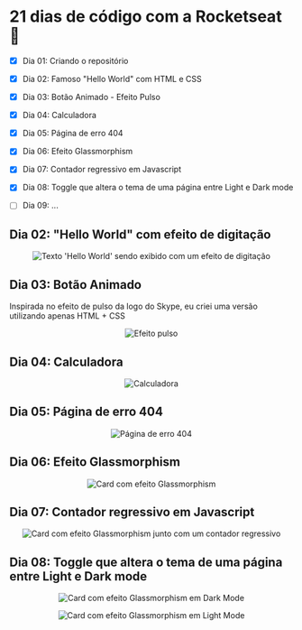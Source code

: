 # 21 dias de código com a Rocketseat 🚀

- [x] Dia 01: Criando o repositório
- [x] Dia 02: Famoso "Hello World" com HTML e CSS
- [x] Dia 03: Botão Animado - Efeito Pulso
- [x] Dia 04: Calculadora
- [x] Dia 05: Página de erro 404
- [x] Dia 06: Efeito Glassmorphism
- [x] Dia 07: Contador regressivo em Javascript
- [x] Dia 08: Toggle que altera o tema de uma página entre Light e Dark mode
- [ ] Dia 09: ...


## Dia 02: "Hello World" com efeito de digitação

<p align="center">
  <a><img src="./dia-02/animacao.gif" alt="Texto 'Hello World' sendo exibido com um efeito de digitação" title="Texto 'Hello World' sendo exibido com um efeito de digitação"></a>
</p>

## Dia 03: Botão Animado

Inspirada no efeito de pulso da logo do Skype, eu criei uma versão utilizando apenas HTML + CSS

<p align="center">
  <a><img src="./dia-03/efeito-pulso.png" alt="Efeito pulso" title="Efeito pulso"></a>
</p>

## Dia 04: Calculadora

<p align="center">
  <a><img src="./dia-04/screenshot-calculadora.png" alt="Calculadora" title="Calculadora"></a>
</p>

## Dia 05: Página de erro 404

<p align="center">
  <a><img src="./dia-05/screenshot.png" alt="Página de erro 404" title="Página de erro 404"></a>
</p>

## Dia 06: Efeito Glassmorphism

<p align="center">
  <a><img src="./dia-06/screenshot.png" alt="Card com efeito Glassmorphism" title="Card com efeito Glassmorphism"></a>
</p>

## Dia 07: Contador regressivo em Javascript

<p align="center">
  <a><img src="./dia-07/screenshot.png" alt="Card com efeito Glassmorphism junto com um contador regressivo" title="Card com efeito Glassmorphism junto com um contador regressivo"></a>
</p>

## Dia 08: Toggle que altera o tema de uma página entre Light e Dark mode

<p align="center">
  <a><img src="./dia-08/theme-dark.png" alt="Card com efeito Glassmorphism em Dark Mode" title="Card com efeito Glassmorphism em Dark Mode"></a>
</p>

<p align="center">
  <a><img src="./dia-08/theme-light.png" alt="Card com efeito Glassmorphism em Light Mode" title="Card com efeito Glassmorphism em Light Mode"></a>
</p>